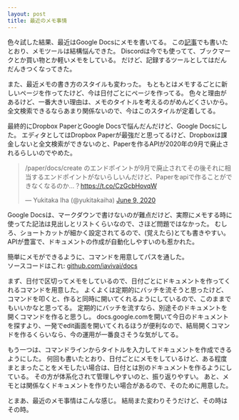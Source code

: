 ```yaml
---
layout: post
title: 最近のメモ事情
---
```


色々試した結果、最近はGoogle Docsにメモを書いてる。
この[記事](https://iavivai.com/2019/11/18/0.html)でも書いたとおり、メモツールは結構悩んできた。
Discordは今でも使ってて、ブックマークとか買い物とか軽いメモをしている。
だけど、記録するツールとしてはだんだんきつくなってきた。

また、最近メモの書き方のスタイルも変わった。
もともとはメモするごとに新しいページを作ってたけど、今は日付ごとにページを作ってる。
色々と理由があるけど、一番大きい理由は、メモのタイトルを考えるのがめんどくさいから。
全文検索できるならあまり関係ないので、今はこのスタイルが定着してる。

最終的にDropbox PaperとGoogle Docsで悩んだんだけど、Google Docsにした。
エディタとしてはDropbox Paperが最強だと思ってるけど、Dropboxは課金しないと全文検索ができないのと、Paperを作るAPIが2020年の9月で廃止されるらしいのでやめた。
<blockquote class="twitter-tweet"><p lang="ja" dir="ltr">/paper/docs/create のエンドポイントが9月で廃止されてその後それに相当するエンドポイントがないらしいんだけど、Paperをapiで作ることができなくなるのか…？<a href="https://t.co/CzGcbHovqW">https://t.co/CzGcbHovqW</a></p>&mdash; Yukitaka Iha (@yukitakaiha) <a href="https://twitter.com/yukitakaiha/status/1270388920761516032?ref_src=twsrc%5Etfw">June 9, 2020</a></blockquote> <script async src="https://platform.twitter.com/widgets.js" charset="utf-8"></script>

Google Docsは、マークダウンで書けないのが難点だけど、実際にメモする時に使ってた記法は見出しとリストくらいなので、さほど問題ではなかった。
むしろ、ショートカットが細かく設定されてるので、(覚えたら)とても書きやすい。
APIが豊富で、ドキュメントの作成が自動化しやすいのも惹かれた。

簡単にメモができるように、コマンドを用意してパスを通した。<br/>
ソースコードはこれ: [github.com/iavivai/docs](https://github.com/iavivai/docs)

まず、日付で区切ってメモをしているので、日付ごとにドキュメントを作ってくれるコマンドを用意した。
よくよくは定期的にバッチを流そうと思ったけど、コマンドを叩くと、作ると同時に開いてくれるようにしているので、このままでもいいかなと思ってる。
定期的にバッチを流すなら、別途そのドキュメントを開くコマンドを作ると思うし。
docs.google.comを開いて今日のドキュメントを探すより、一発でedit画面を開いてくれるほうが便利なので、結局開くコマンドを作るくらいなら、今の運用が一番良さそうな気がしてる。

もう一つは、コマンドラインからタイトルを入力してドキュメントを作成できるようにした。
何回も書いたとおり、日付ごとにメモをしているけど、ある程度まとまったことをメモしたい場合は、日付とは別のドキュメントを作るようにしている。
その方が体系化されて管理しやすいのと、振り返りやすい。
あと、メモとは関係なくドキュメントを作りたい場合があるので、そのために用意した。

とまあ、最近のメモ事情はこんな感じ。
結局また変わりそうだけど、その時はその時。
